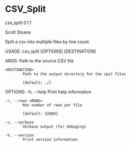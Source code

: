 # CSV_Split

csv_split 0.1.1

Scott Sloane

Split a csv into multiple files by line count.

USAGE:
    csv_split [OPTIONS] <SOURCE> [DESTINATION]

ARGS:
    <SOURCE>
            Path to the source CSV file

    <DESTINATION>
            Path to the output directory for the spit files

            [default: ./]

OPTIONS:
    -h, --help
            Print help information

    -r, --rows <ROWS>
            Max number of rows per file

            [default: 32000]

    -v, --verbose
            Verbose output (for debuging)

    -V, --version
            Print version information